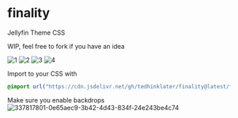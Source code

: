 # finality
Jellyfin Theme CSS

WIP, feel free to fork if you have an idea

![1](https://i.imgur.com/8qL8lKn.gif)
![2](https://i.imgur.com/BEDiM2t.gif)
![3](https://i.imgur.com/UJVakUw.gif)
![4](https://i.imgur.com/d1I53HU.gif)

Import to your CSS with

```css
@import url("https://cdn.jsdelivr.net/gh/tedhinklater/finality@latest/finality.css");

```
Make sure you enable backdrops
![337817801-0e65aec9-3b42-4d43-834f-24e243be4c74](https://github.com/tedhinklater/finality/assets/66086488/a52f8335-6661-4840-a58e-e791b43e674d)
